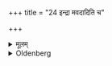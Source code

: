 +++
title = "24 इन्द्रा मवदादिति च"

+++

<details><summary>मूलम्</summary>

इन्द्रा मवदादिति च २४
</details>

<details><summary>Oldenberg</summary>

24. And (on such a day let him sacrifice) with (the formula), 'Indrāmavadāt (?)' (MB. II, 6, 12).
</details>
